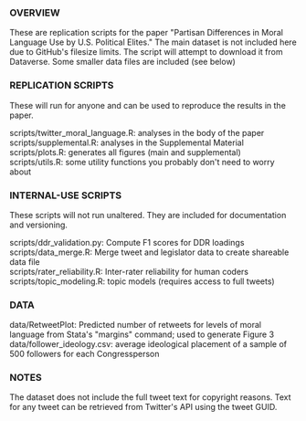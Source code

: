 ### OVERVIEW ###
These are replication scripts for the paper "Partisan Differences in Moral Language Use by U.S. Political Elites."
The main dataset is not included here due to GitHub's filesize limits. The script will attempt to download it from Dataverse.
Some smaller data files are included (see below)

### REPLICATION SCRIPTS ###
These will run for anyone and can be used to reproduce the results in the paper.  
  
scripts/twitter_moral_language.R: analyses in the body of the paper  
scripts/supplemental.R: analyses in the Supplemental Material  
scripts/plots.R: generates all figures (main and supplemental)  
scripts/utils.R: some utility functions you probably don't need to worry about  

### INTERNAL-USE SCRIPTS ###
These scripts will not run unaltered. They are included for documentation and versioning. 
   
scripts/ddr_validation.py: Compute F1 scores for DDR loadings  
scripts/data_merge.R: Merge tweet and legislator data to create shareable data file  
scripts/rater_reliability.R: Inter-rater reliability for human coders  
scripts/topic_modeling.R: topic models (requires access to full tweets)

### DATA ###
data/RetweetPlot: Predicted number of retweets for levels of moral language from Stata's "margins" command; used to generate Figure 3  
data/follower_ideology.csv: average ideological placement of a sample of 500 followers for each Congressperson

### NOTES ###
The dataset does not include the full tweet text for copyright reasons. Text for any tweet can be retrieved from Twitter's
API using the tweet GUID.
